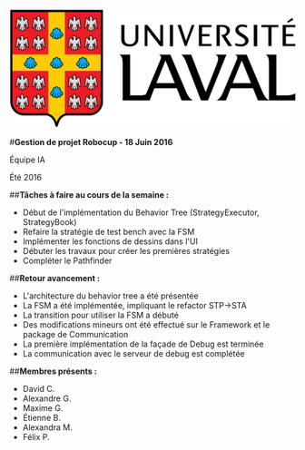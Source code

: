 ![UL_Logo](https://github.com/RoboCupULaval/Admin/blob/master/scrum/ul_logo.png)


#**Gestion de projet Robocup - 18 Juin 2016**

Équipe IA

Été 2016


##**Tâches à faire au cours de la semaine :**


- Début de l'implémentation du Behavior Tree (StrategyExecutor, StrategyBook)
- Refaire la stratégie de test bench avec la FSM
- Implémenter les fonctions de dessins dans l'UI
- Débuter les travaux pour créer les premières stratégies
- Compléter le Pathfinder

##**Retour avancement :**

- L'architecture du behavior tree a été présentée
- La FSM a été implémentée, impliquant le refactor STP->STA
- La transition pour utiliser la FSM a débuté
- Des modifications mineurs ont été effectué sur le Framework et le package de Communication
- La première implémentation de la façade de Debug est terminée
- La communication avec le serveur de debug est complétée

##**Membres présents :**

- David C.
- Alexandre G.
- Maxime G.
- Étienne B.
- Alexandra M.
- Félix P.
